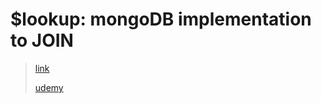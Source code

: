 # $lookup: mongoDB implementation to JOIN
> [link](https://www.mongodb.com/docs/manual/reference/operator/aggregation/lookup/)
> 
> [udemy](https://www.udemy.com/course/mongodb-the-complete-developers-guide/learn/lecture/11758290#overview)
```js


```